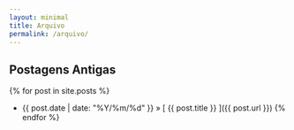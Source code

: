 ```yaml
---
layout: minimal
title: Arquivo
permalink: /arquivo/
---
```


## Postagens Antigas

{% for post in site.posts %}
  * {{ post.date | date: "%Y/%m/%d" }} &raquo; [ {{ post.title }} ]({{ post.url }})
{% endfor %}
